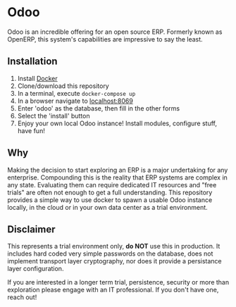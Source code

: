 # Odoo

Odoo is an incredible offering for an open source ERP. Formerly known as OpenERP, this system's capabilities are impressive to say the least.

## Installation

1. Install [Docker](https://www.docker.com/community-edition#/download)
1. Clone/download this repository
1. In a terminal, execute `docker-compose up`
1. In a browser navigate to [localhost:8069](http://localhost:8069)
1. Enter 'odoo' as the database, then fill in the other forms
1. Select the 'install' button
1. Enjoy your own local Odoo instance! Install modules, configure stuff, have fun!

## Why

Making the decision to start exploring an ERP is a major undertaking for any enterprise. Compounding this is the reality that ERP systems are complex in any state. Evaluating them can require dedicated IT resources and "free trials" are often not enough to get a full understanding. This repository provides a simple way to use docker to spawn a usable Odoo instance locally, in the cloud or in your own data center as a trial environment.

## Disclaimer

This represents a trial environment only, **do NOT** use this in production. It includes hard coded very simple passwords on the database, does not implement transport layer cryptography, nor does it provide a persistance layer configuration.

If you are interested in a longer term trial, persistence, security or more than exploration please engage with an IT professional. If you don't have one, reach out!
